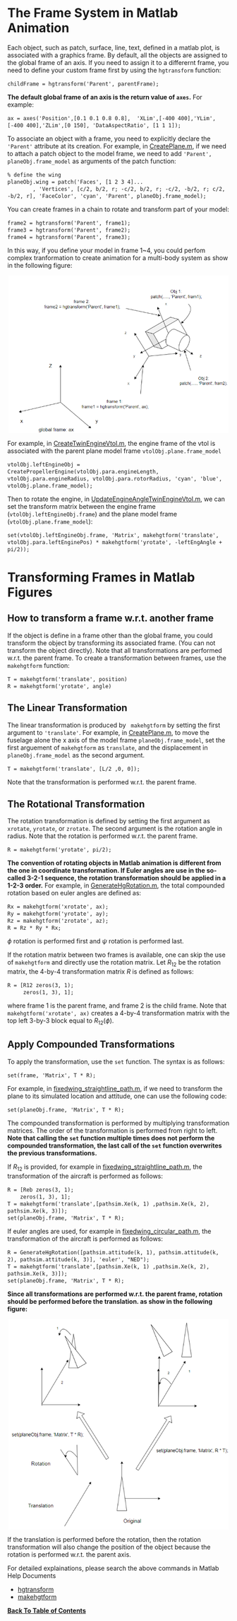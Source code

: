 # The Frame System in Matlab Animation
Each object, such as patch, surface, line, text, defined in a matlab plot, is associated with a graphics frame. By default, all the objects are assigned to the global frame of an axis. If you need to assign it to a differernt frame, you need to define your custom frame first by using the `hgtransform` function:

```
childFrame = hgtransform('Parent', parentFrame);
```
**The default global frame of an axis is the return value of `axes`.** For example:

```
ax = axes('Position',[0.1 0.1 0.8 0.8],  'XLim',[-400 400],'YLim',[-400 400],'ZLim',[0 150], 'DataAspectRatio', [1 1 1]);
```

To associate an object with a frame, you need to explicitly declare the ``'Parent'`` attribute at its creation. For example, in [CreatePlane.m](../../src/models/CreatePlane.m), if we need to attach a patch object to the model frame, we need to add ``'Parent', planeObj.frame_model`` as arguments of the patch function:

```
% define the wing    
planeObj.wing = patch('Faces', [1 2 3 4]...
        , 'Vertices', [c/2, b/2, r; -c/2, b/2, r; -c/2, -b/2, r; c/2, -b/2, r], 'FaceColor', 'cyan', 'Parent', planeObj.frame_model);
```

You can create frames in a chain to rotate and transform part of your model:

```
frame2 = hgtransform('Parent', frame1);
frame3 = hgtransform('Parent', frame2);
frame4 = hgtransform('Parent', frame3);
```

In this way, if you define your model in frame 1~4, you could perfom complex tranformation to create animation for a multi-body system as show in the following figure:

<img src="../../figures/animation_frames.PNG" 
        alt="Picture" 
        width="500" 
        style="display: block; margin: 0 auto" />

For example, in [CreateTwinEngineVtol.m](../../src/models/CreateTwingEngineVtol.m), the engine frame of the vtol is associated with the parent plane model frame ``vtolObj.plane.frame_model``

```
vtolObj.leftEngineObj = CreatePropellerEngine(vtolObj.para.engineLength, vtolObj.para.engineRadius, vtolObj.para.rotorRadius, 'cyan', 'blue', vtolObj.plane.frame_model);
```

Then to rotate the engine, in [UpdateEngineAngleTwinEngineVtol.m](../../src/models/UpdateEngineAngleTwinEngineVtol.m), we can set the transform matrix between the engine frame (``vtolObj.leftEngineObj.frame``) and the plane model frame (``vtolObj.plane.frame_model``):

```
set(vtolObj.leftEngineObj.frame, 'Matrix', makehgtform('translate', vtolObj.para.leftEnginePos) * makehgtform('yrotate', -leftEngAngle + pi/2));
```

# Transforming Frames in Matlab Figures
## How to transform a frame w.r.t. another frame
If the object is define in a frame other than the global frame, you could transform the object by transforming its associated frame. (You can not transform the object directly). Note that all transformations are performed w.r.t. the parent frame. To create a transformation between frames, use the  ``makehgtform`` function:

```
T = makehgtform('translate', position)
R = makehgtform('yrotate', angle)
```

## The Linear Transformation
The linear transformation is produced by `` makehgtform`` by setting the first argument to `'translate'`. For example, in [CreatePlane.m](../../src/models/CreatePlane.m), to move the fuselage alone the x axis of the model frame ``planeObj.frame_model``, set the first arguement of  ``makehgtform``  as  ``translate``, and the displacement in  ``planeObj.frame_model`` as the second argument.

```
T = makehgtform('translate', [L/2 ,0, 0]);
```

Note that the transformation is performed w.r.t. the parent frame.

## The Rotational Transformation
The rotation transformation is defined by setting the first argument as ``xrotate``,  ``yrotate``, or ``zrotate``. The second argument is the rotation angle in radius. Note that the rotation is performed w.r.t. the parent frame.

```
R = makehgtform('yrotate', pi/2); 
```
**The convention of rotating objects in Matlab animation is different from the one in coordinate transformation. If Euler angles are use in the so-called 3-2-1 sequence, the rotation transformation should be applied in a 1-2-3 order.** For example, in [GenerateHgRotation.m](../../src/utils/GenerateHgRotation.m), the total compounded rotation based on euler angles are defined as:

```
Rx = makehgtform('xrotate', ax);
Ry = makehgtform('yrotate', ay);
Rz = makehgtform('zrotate', az);
R = Rz * Ry * Rx;
```
$\phi$ rotation is performed first and $\psi$ rotation is performed last.

If the rotation matrix between two frames is available, one can skip the use of ``makehgtform`` and directly use the rotation matrix. Let $R_{12}$ be the rotation matrix, the 4-by-4 transformation matrix $R$ is defined as follows:

```
R = [R12 zeros(3, 1);
     zeros(1, 3), 1];
```

where frame 1 is the parent frame, and frame 2 is the child frame. Note that `makehgtform('xrotate', ax)` creates a 4-by-4 transformation matrix with the top left 3-by-3 block equal to $R_{12}(\phi)$.



## Apply Compounded Transformations

To apply the transformation, use the ``set`` function. The syntax is as follows:

```
set(frame, 'Matrix', T * R);
```

For example, in [fixedwing_straightline_path.m](../../examples/fixed-wing%20model/fixedwing_straightline_path.m), if we need to transform the plane to its simulated location and attitude, one can use the following code:

```
set(planeObj.frame, 'Matrix', T * R);
```

The compounded transformation is performed by multiplying transformation matrices. The order of the transformation is performed from right to left. **Note that calling the ``set`` function multiple times does not perform the compounded transformation, the last call of the ``set`` function overwrites the previous transformations.**

If $R_{12}$ is provided, for example in [fixedwing_straightline_path.m](../../examples/fixed-wing%20model/fixedwing_straightline_path.m), the transformation of the aircraft is performed as follows:

```
R = [Reb zeros(3, 1);
    zeros(1, 3), 1];
T = makehgtform('translate',[pathsim.Xe(k, 1) ,pathsim.Xe(k, 2), pathsim.Xe(k, 3)]);
set(planeObj.frame, 'Matrix', T * R);
```

If euler angles are used, for example in [fixedwing_circular_path.m](../../examples/fixed-wing%20model/fixedwing_cirular_path.m), the transformation of the aircraft is performed as follows:

```
R = GenerateHgRotation([pathsim.attitude(k, 1), pathsim.attitude(k, 2), pathsim.attitude(k, 3)], 'euler', "NED");
T = makehgtform('translate',[pathsim.Xe(k, 1) ,pathsim.Xe(k, 2), pathsim.Xe(k, 3)]);
set(planeObj.frame, 'Matrix', T * R);
```

**Since all transformations are performed w.r.t. the parent frame, rotation should be performed before the translation. as show in the following figure:**

<img src="../../figures/transformation_different_types.png" 
        alt="Picture" 
        width="500" 
        style="display: block; margin: 0 auto" />

If the translation is performed before the rotation, then the rotation transformation will also change the position of the object because the rotation is performed w.r.t. the parent axis.



For detailed explainations, please search the above commands in Matlab Help Documents

- [hgtransform](https://www.mathworks.com/help/matlab/ref/hgtransform.html)
- [makehgtform](https://www.mathworks.com/help/matlab/ref/makehgtform.html)

**[Back To Table of Contents](../README.md)**